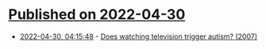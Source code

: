 # [Published on 2022-04-30](index.md)

* [2022-04-30, 04:15:48](https://news.ycombinator.com/item?id=31213295) - [Does watching television trigger autism? (2007)](https://www.nber.org/bah/does-watching-television-trigger-autism)
